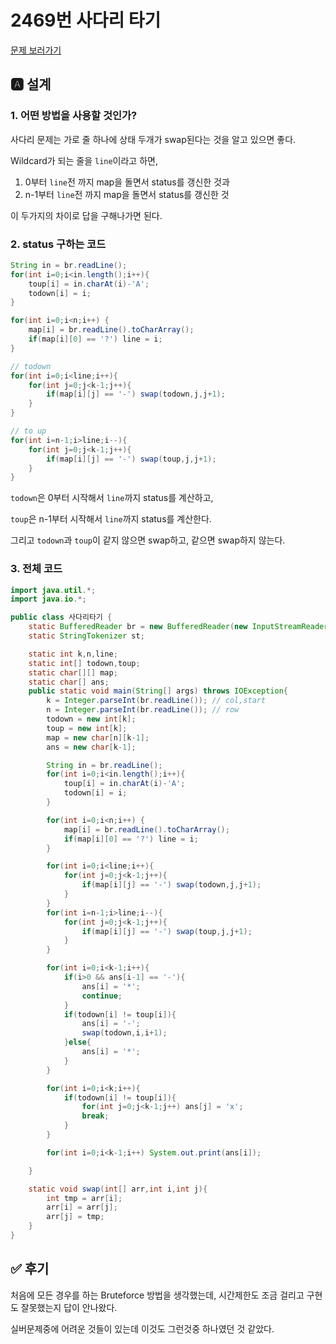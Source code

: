 # 2469번 사다리 타기
[문제 보러가기](https://www.acmicpc.net/problem/2469)

## 🅰 설계

### 1. 어떤 방법을 사용할 것인가?
사다리 문제는 가로 줄 하나에 상태 두개가 swap된다는 것을 알고 있으면 좋다.  

Wildcard가 되는 줄을 `line`이라고 하면,  

1. 0부터 `line`전 까지 map을 돌면서 status를 갱신한 것과
2. n-1부터 `line`전 까지 map을 돌면서 status를 갱신한 것  

이 두가지의 차이로 답을 구해나가면 된다.

### 2. status 구하는 코드

```java
String in = br.readLine();
for(int i=0;i<in.length();i++){
    toup[i] = in.charAt(i)-'A';
    todown[i] = i;
}

for(int i=0;i<n;i++) {
    map[i] = br.readLine().toCharArray();
    if(map[i][0] == '?') line = i;
}

// todown
for(int i=0;i<line;i++){
    for(int j=0;j<k-1;j++){
        if(map[i][j] == '-') swap(todown,j,j+1);
    }
}

// to up
for(int i=n-1;i>line;i--){
    for(int j=0;j<k-1;j++){
        if(map[i][j] == '-') swap(toup,j,j+1);
    }
}
```
`todown`은 0부터 시작해서 `line`까지 status를 계산하고,  

`toup`은 n-1부터 시작해서 `line`까지 status를 계산한다.  

그리고 `todown`과 `toup`이 같지 않으면 swap하고, 같으면 swap하지 않는다.  

### 3. 전체 코드

```java
import java.util.*;
import java.io.*;

public class 사다리타기 {
    static BufferedReader br = new BufferedReader(new InputStreamReader(System.in));
    static StringTokenizer st;

    static int k,n,line;
    static int[] todown,toup;
    static char[][] map;
    static char[] ans;
    public static void main(String[] args) throws IOException{
        k = Integer.parseInt(br.readLine()); // col,start
        n = Integer.parseInt(br.readLine()); // row
        todown = new int[k];
        toup = new int[k];
        map = new char[n][k-1];
        ans = new char[k-1];

        String in = br.readLine();
        for(int i=0;i<in.length();i++){
            toup[i] = in.charAt(i)-'A';
            todown[i] = i;
        }

        for(int i=0;i<n;i++) {
            map[i] = br.readLine().toCharArray();
            if(map[i][0] == '?') line = i;
        }

        for(int i=0;i<line;i++){
            for(int j=0;j<k-1;j++){
                if(map[i][j] == '-') swap(todown,j,j+1);
            }
        }
        for(int i=n-1;i>line;i--){
            for(int j=0;j<k-1;j++){
                if(map[i][j] == '-') swap(toup,j,j+1);
            }
        }

        for(int i=0;i<k-1;i++){
            if(i>0 && ans[i-1] == '-'){
                ans[i] = '*';
                continue;
            }
            if(todown[i] != toup[i]){
                ans[i] = '-';
                swap(todown,i,i+1);
            }else{
                ans[i] = '*';
            }
        }

        for(int i=0;i<k;i++){
            if(todown[i] != toup[i]){
                for(int j=0;j<k-1;j++) ans[j] = 'x';
                break;
            }
        }

        for(int i=0;i<k-1;i++) System.out.print(ans[i]);

    }

    static void swap(int[] arr,int i,int j){
        int tmp = arr[i];
        arr[i] = arr[j];
        arr[j] = tmp;
    }
}

```

## ✅ 후기
처음에 모든 경우를 하는 Bruteforce 방법을 생각했는데, 시간제한도 조금 걸리고 구현도 잘못했는지 답이 안나왔다.  

실버문제중에 어려운 것들이 있는데 이것도 그런것중 하나였던 것 같았다.